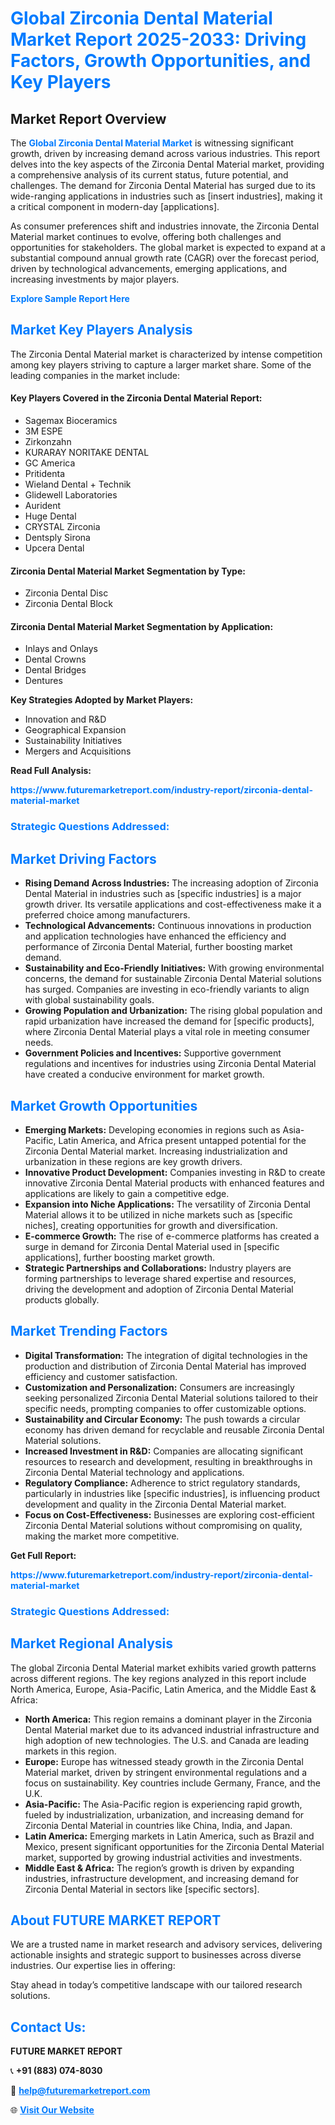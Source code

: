 <h1 style="color: #007BFF;">Global Zirconia Dental Material Market Report 2025-2033: Driving Factors, Growth Opportunities, and Key Players</h1>

<section id="overview">
<h2>Market Report Overview</h2>
<p>The <a href="https://www.futuremarketreport.com/industry-report/zirconia-dental-material-market" style="color: #007BFF; text-decoration: none;"><strong>Global Zirconia Dental Material Market</strong></a> is witnessing significant growth, driven by increasing demand across various industries. This report delves into the key aspects of the Zirconia Dental Material market, providing a comprehensive analysis of its current status, future potential, and challenges. The demand for Zirconia Dental Material has surged due to its wide-ranging applications in industries such as [insert industries], making it a critical component in modern-day [applications].</p>
<p>As consumer preferences shift and industries innovate, the Zirconia Dental Material market continues to evolve, offering both challenges and opportunities for stakeholders. The global market is expected to expand at a substantial compound annual growth rate (CAGR) over the forecast period, driven by technological advancements, emerging applications, and increasing investments by major players.</p>
</section>

<section id="overview">
<p><a href="https://www.futuremarketreport.com/request-sample/reportId=26618" style="color: #007BFF; text-decoration: none;"><strong>Explore Sample Report Here</strong></a></p>
</section>

<section id="key-players">
<h2 style="color: #007BFF;">Market Key Players Analysis</h2>
<p>The Zirconia Dental Material market is characterized by intense competition among key players striving to capture a larger market share. Some of the leading companies in the market include:</p>
<h4>Key Players Covered in the Zirconia Dental Material Report:</h4>
<ul><li>Sagemax Bioceramics</li><li>3M ESPE</li><li>Zirkonzahn</li><li>KURARAY NORITAKE DENTAL</li><li>GC America</li><li>Pritidenta</li><li>Wieland Dental + Technik</li><li>Glidewell Laboratories</li><li>Aurident</li><li>Huge Dental</li><li>CRYSTAL Zirconia</li><li>Dentsply Sirona</li><li>Upcera Dental</li></ul>
<h4>Zirconia Dental Material Market Segmentation by Type:</h4>
<ul><li>Zirconia Dental Disc</li><li>Zirconia Dental Block</li></ul>

<h4>Zirconia Dental Material Market Segmentation by Application:</h4>
<ul><li>Inlays and Onlays</li><li>Dental Crowns</li><li>Dental Bridges</li><li>Dentures</li></ul>
<p><strong>Key Strategies Adopted by Market Players:</strong></p>
<ul>
<li>Innovation and R&D</li>
<li>Geographical Expansion</li>
<li>Sustainability Initiatives</li>
<li>Mergers and Acquisitions</li>
</ul>
</section>

<section>
<p><strong>Read Full Analysis: </strong></p><a href="https://www.futuremarketreport.com/industry-report/zirconia-dental-material-market" style="color: #007BFF; text-decoration: none;"><strong>https://www.futuremarketreport.com/industry-report/zirconia-dental-material-market</strong></a>
<h3 style="color: #007BFF;">Strategic Questions Addressed:</h3>
</section>

<section id="driving-factors">
<h2 style="color: #007BFF;">Market Driving Factors</h2>
<ul>
<li><strong>Rising Demand Across Industries:</strong> The increasing adoption of Zirconia Dental Material in industries such as [specific industries] is a major growth driver. Its versatile applications and cost-effectiveness make it a preferred choice among manufacturers.</li>
<li><strong>Technological Advancements:</strong> Continuous innovations in production and application technologies have enhanced the efficiency and performance of Zirconia Dental Material, further boosting market demand.</li>
<li><strong>Sustainability and Eco-Friendly Initiatives:</strong> With growing environmental concerns, the demand for sustainable Zirconia Dental Material solutions has surged. Companies are investing in eco-friendly variants to align with global sustainability goals.</li>
<li><strong>Growing Population and Urbanization:</strong> The rising global population and rapid urbanization have increased the demand for [specific products], where Zirconia Dental Material plays a vital role in meeting consumer needs.</li>
<li><strong>Government Policies and Incentives:</strong> Supportive government regulations and incentives for industries using Zirconia Dental Material have created a conducive environment for market growth.</li>
</ul>
</section>

<section id="growth-opportunities">
<h2 style="color: #007BFF;">Market Growth Opportunities</h2>
<ul>
<li><strong>Emerging Markets:</strong> Developing economies in regions such as Asia-Pacific, Latin America, and Africa present untapped potential for the Zirconia Dental Material market. Increasing industrialization and urbanization in these regions are key growth drivers.</li>
<li><strong>Innovative Product Development:</strong> Companies investing in R&D to create innovative Zirconia Dental Material products with enhanced features and applications are likely to gain a competitive edge.</li>
<li><strong>Expansion into Niche Applications:</strong> The versatility of Zirconia Dental Material allows it to be utilized in niche markets such as [specific niches], creating opportunities for growth and diversification.</li>
<li><strong>E-commerce Growth:</strong> The rise of e-commerce platforms has created a surge in demand for Zirconia Dental Material used in [specific applications], further boosting market growth.</li>
<li><strong>Strategic Partnerships and Collaborations:</strong> Industry players are forming partnerships to leverage shared expertise and resources, driving the development and adoption of Zirconia Dental Material products globally.</li>
</ul>
</section>

<section id="trending-factors">
<h2 style="color: #007BFF;">Market Trending Factors</h2>
<ul>
<li><strong>Digital Transformation:</strong> The integration of digital technologies in the production and distribution of Zirconia Dental Material has improved efficiency and customer satisfaction.</li>
<li><strong>Customization and Personalization:</strong> Consumers are increasingly seeking personalized Zirconia Dental Material solutions tailored to their specific needs, prompting companies to offer customizable options.</li>
<li><strong>Sustainability and Circular Economy:</strong> The push towards a circular economy has driven demand for recyclable and reusable Zirconia Dental Material solutions.</li>
<li><strong>Increased Investment in R&D:</strong> Companies are allocating significant resources to research and development, resulting in breakthroughs in Zirconia Dental Material technology and applications.</li>
<li><strong>Regulatory Compliance:</strong> Adherence to strict regulatory standards, particularly in industries like [specific industries], is influencing product development and quality in the Zirconia Dental Material market.</li>
<li><strong>Focus on Cost-Effectiveness:</strong> Businesses are exploring cost-efficient Zirconia Dental Material solutions without compromising on quality, making the market more competitive.</li>
</ul>
</section>

<section>
<p><strong>Get Full Report: </strong></p><a href="https://www.futuremarketreport.com/industry-report/zirconia-dental-material-market" style="color: #007BFF; text-decoration: none;"><strong>https://www.futuremarketreport.com/industry-report/zirconia-dental-material-market</strong></a>
<h3 style="color: #007BFF;">Strategic Questions Addressed:</h3>
</section>


<section id="regional-analysis">
<h2 style="color: #007BFF;">Market Regional Analysis</h2>
<p>The global Zirconia Dental Material market exhibits varied growth patterns across different regions. The key regions analyzed in this report include North America, Europe, Asia-Pacific, Latin America, and the Middle East & Africa:</p>
<ul>
<li><strong>North America:</strong> This region remains a dominant player in the Zirconia Dental Material market due to its advanced industrial infrastructure and high adoption of new technologies. The U.S. and Canada are leading markets in this region.</li>
<li><strong>Europe:</strong> Europe has witnessed steady growth in the Zirconia Dental Material market, driven by stringent environmental regulations and a focus on sustainability. Key countries include Germany, France, and the U.K.</li>
<li><strong>Asia-Pacific:</strong> The Asia-Pacific region is experiencing rapid growth, fueled by industrialization, urbanization, and increasing demand for Zirconia Dental Material in countries like China, India, and Japan.</li>
<li><strong>Latin America:</strong> Emerging markets in Latin America, such as Brazil and Mexico, present significant opportunities for the Zirconia Dental Material market, supported by growing industrial activities and investments.</li>
<li><strong>Middle East & Africa:</strong> The region’s growth is driven by expanding industries, infrastructure development, and increasing demand for Zirconia Dental Material in sectors like [specific sectors].</li>
</ul>
</section>

<footer>
<h2 style="color: #007BFF;">About FUTURE MARKET REPORT</h2>
<p>We are a trusted name in market research and advisory services, delivering actionable insights and strategic support to businesses across diverse industries. Our expertise lies in offering:</p>

<p>Stay ahead in today’s competitive landscape with our tailored research solutions.</p>

<h2 style="color: #007BFF;">Contact Us:</h2>
<p><strong>FUTURE MARKET REPORT</strong></p>
<p>📞 <strong>+91 (883) 074-8030</strong></p>
<p>📧 <strong><a href="mailto:help@futuremarketreport.com" style="color: #007BFF;">help@futuremarketreport.com</a></strong></p>
<p>🌐 <strong><a href="https://www.futuremarketreport.com/" style="color: #007BFF;">Visit Our Website</a></strong></p>
</footer>
